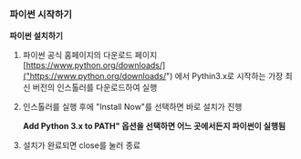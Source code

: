 ### 파이썬 시작하기



**파이썬 설치하기**

1. 파이썬 공식 홈페이지의 다운로드 페이지[https://www.python.org/downloads/]("https://www.python.org/downloads/") 에서 Pythin3.x로 시작하는 가장 최신 버전의 인스톨러를 다운로드하여 실행

2. 인스톨러를 실행 후에 "Install Now"를 선택하면 바로 설치가 진행

   **Add Python 3.x to PATH" 옵션을 선택하면 어느 곳에서든지 파이썬이 실행됨**

3. 설치가 완료되면 close를 눌러 종료



